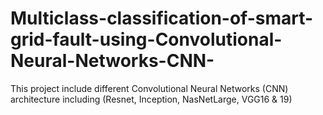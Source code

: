 # Multiclass-classification-of-smart-grid-fault-using-Convolutional-Neural-Networks-CNN-
This project include different  Convolutional Neural Networks (CNN) architecture including (Resnet, Inception, NasNetLarge, VGG16 &amp; 19)
